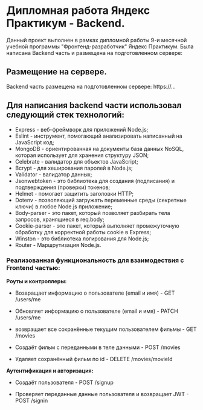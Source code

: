 # Дипломная работа Яндекс Практикум - Backend.
Данный проект выполнен в рамках дипломной работы 9-и месячной учебной программы "Фронтенд-разработчик" Яндекс Практикум. Была написана Backend часть и размещена на подготовленном сервере: 

## Размещение на сервере.
Backend часть размещена на подготовленном сервере:  https://...

## Для написания backend части использовал следующий стек технологий:
- Express - веб-фреймворк для приложений Node.js;
- Eslint - инструмент, помогающий анализировать написанный на JavaScript код;
- MongoDB - ориентированная на документы база данных NoSQL, которая использует для хранения структуру JSON;
- Celebrate - валидатор для объектов JavaScript;
- Bcrypt - для хеширования паролей в Node.js;
- Validator - валидатор данных;
- Jsonwebtoken - это библиотека для создания (подписания) и подтверждения (проверки) токенов;
- Helmet - помогает защитить заголовки HTTP;
- Dotenv - позволяющий загружать переменные среды (секретные ключи) в любое Node.js приложение;
- Body-parser - это пакет, который позволяет разбирать тела запросов, хранящиеся в req.body;
- Cookie-parser - это пакет, который выполняет промежуточную обработку для корректной работы cookie в Express;
- Winston - это библиотека логирования для Node.js;
- Router - Маршрутизация Node.js.

### Реализованная функциональность для взаимодествия с Frontend частью:

**Роуты и контроллеры:**

- Возвращает информацию о пользователе (email и имя) -
GET /users/me

- Обновляет информацию о пользователе (email и имя) -
PATCH /users/me

- возвращает все сохранённые текущим пользователем фильмы -
GET /movies

- Создаёт фильм с переданными в теле данными -
POST /movies

- Удаляет сохранённый фильм по id -
DELETE /movies/movieId

**Аутентификация и авторизация:**

- Создаёт пользователя -
POST /signup

- Проверяет переданные данные пользователя и возвращает JWT -
POST /signin



